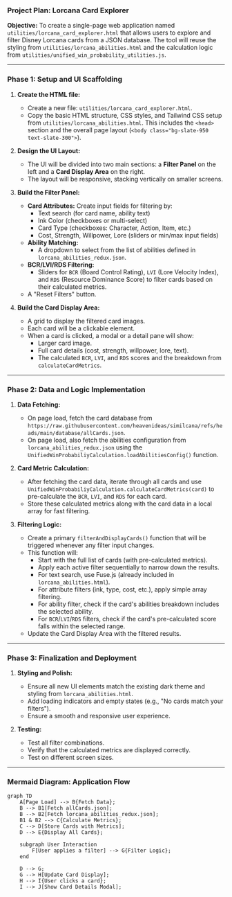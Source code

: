 ### **Project Plan: Lorcana Card Explorer**

**Objective:** To create a single-page web application named `utilities/lorcana_card_explorer.html` that allows users to explore and filter Disney Lorcana cards from a JSON database. The tool will reuse the styling from `utilities/lorcana_abilities.html` and the calculation logic from `utilities/unified_win_probability_utilities.js`.

---

### **Phase 1: Setup and UI Scaffolding**

1.  **Create the HTML file:**
    *   Create a new file: `utilities/lorcana_card_explorer.html`.
    *   Copy the basic HTML structure, CSS styles, and Tailwind CSS setup from `utilities/lorcana_abilities.html`. This includes the `<head>` section and the overall page layout (`<body class="bg-slate-950 text-slate-300">`).

2.  **Design the UI Layout:**
    *   The UI will be divided into two main sections: a **Filter Panel** on the left and a **Card Display Area** on the right.
    *   The layout will be responsive, stacking vertically on smaller screens.

3.  **Build the Filter Panel:**
    *   **Card Attributes:** Create input fields for filtering by:
        *   Text search (for card name, ability text)
        *   Ink Color (checkboxes or multi-select)
        *   Card Type (checkboxes: Character, Action, Item, etc.)
        *   Cost, Strength, Willpower, Lore (sliders or min/max input fields)
    *   **Ability Matching:**
        *   A dropdown to select from the list of abilities defined in `lorcana_abilities_redux.json`.
    *   **BCR/LVI/RDS Filtering:**
        *   Sliders for `BCR` (Board Control Rating), `LVI` (Lore Velocity Index), and `RDS` (Resource Dominance Score) to filter cards based on their calculated metrics.
    *   A "Reset Filters" button.

4.  **Build the Card Display Area:**
    *   A grid to display the filtered card images.
    *   Each card will be a clickable element.
    *   When a card is clicked, a modal or a detail pane will show:
        *   Larger card image.
        *   Full card details (cost, strength, willpower, lore, text).
        *   The calculated `BCR`, `LVI`, and `RDS` scores and the breakdown from `calculateCardMetrics`.

---

### **Phase 2: Data and Logic Implementation**

1.  **Data Fetching:**
    *   On page load, fetch the card database from `https://raw.githubusercontent.com/heavenideas/similcana/refs/heads/main/database/allCards.json`.
    *   On page load, also fetch the abilities configuration from `lorcana_abilities_redux.json` using the `UnifiedWinProbabiliyCalculation.loadAbilitiesConfig()` function.

2.  **Card Metric Calculation:**
    *   After fetching the card data, iterate through all cards and use `UnifiedWinProbabiliyCalculation.calculateCardMetrics(card)` to pre-calculate the `BCR`, `LVI`, and `RDS` for each card.
    *   Store these calculated metrics along with the card data in a local array for fast filtering.

3.  **Filtering Logic:**
    *   Create a primary `filterAndDisplayCards()` function that will be triggered whenever any filter input changes.
    *   This function will:
        *   Start with the full list of cards (with pre-calculated metrics).
        *   Apply each active filter sequentially to narrow down the results.
        *   For text search, use Fuse.js (already included in `lorcana_abilities.html`).
        *   For attribute filters (ink, type, cost, etc.), apply simple array filtering.
        *   For ability filter, check if the card's abilities breakdown includes the selected ability.
        *   For `BCR`/`LVI`/`RDS` filters, check if the card's pre-calculated score falls within the selected range.
    *   Update the Card Display Area with the filtered results.

---

### **Phase 3: Finalization and Deployment**

1.  **Styling and Polish:**
    *   Ensure all new UI elements match the existing dark theme and styling from `lorcana_abilities.html`.
    *   Add loading indicators and empty states (e.g., "No cards match your filters").
    *   Ensure a smooth and responsive user experience.

2.  **Testing:**
    *   Test all filter combinations.
    *   Verify that the calculated metrics are displayed correctly.
    *   Test on different screen sizes.

---

### **Mermaid Diagram: Application Flow**

```mermaid
graph TD
    A[Page Load] --> B{Fetch Data};
    B --> B1[Fetch allCards.json];
    B --> B2[Fetch lorcana_abilities_redux.json];
    B1 & B2 --> C{Calculate Metrics};
    C --> D[Store Cards with Metrics];
    D --> E{Display All Cards};

    subgraph User Interaction
        F[User applies a filter] --> G{Filter Logic};
    end

    D --> G;
    G --> H[Update Card Display];
    H --> I{User clicks a card};
    I --> J[Show Card Details Modal];
